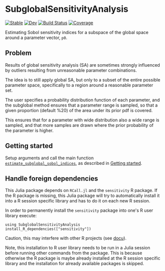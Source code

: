 # SubglobalSensitivityAnalysis

[![Stable](https://img.shields.io/badge/docs-stable-blue.svg)](https://bgctw.github.io/SubglobalSensitivityAnalysis.jl/stable/)
[![Dev](https://img.shields.io/badge/docs-dev-blue.svg)](https://bgctw.github.io/SubglobalSensitivityAnalysis.jl/dev/)
[![Build Status](https://github.com/bgctw/SubglobalSensitivityAnalysis.jl/actions/workflows/CI.yml/badge.svg?branch=main)](https://github.com/bgctw/SubglobalSensitivityAnalysis.jl/actions/workflows/CI.yml?query=branch%3Amain)
[![Coverage](https://codecov.io/gh/bgctw/SubglobalSensitivityAnalysis.jl/branch/main/graph/badge.svg)](https://codecov.io/gh/bgctw/SubglobalSensitivityAnalysis.jl)

Estimating Sobol sensitivity indices for a subspace of the global space 
around a parameter vector, `p0`.

## Problem
Results of global sensitivity analysis (SA) are sometimes strongly influenced
by outliers resulting from unreasonable parameter combinations.

The idea is to still apply global SA, but only to a subset of the entire
possible parameter space, specifically to a region around a reasonable parameter set.

The user specifies a probability distribution function of each parameter,
and the subglobal method ensures that a parameter range is sampled, so that
a given proportion (default %20) of the area under its prior pdf is covered.

This ensures that for a parameter with wide distribution also a wide
range is sampled, and that more samples are drawn where the prior probability
of the parameter is higher.

## Getting started 
Setup arguments and call the main function 
[`estimate_subglobal_sobol_indices`](https://bgctw.github.io/SubglobalSensitivityAnalysis.jl/dev/estimate_subglobal/#SubglobalSensitivityAnalysis.estimate_subglobal_sobol_indices),
as described in 
[Getting started](https://bgctw.github.io/SubglobalSensitivityAnalysis.jl/dev/getting_started).

## Handle foreign dependencies
This Julia package depends on `RCall.jl` and the `sensitivity` R package.
If the R package is missing, this Julia package will try to automatically install it
into a R session specific library and has to do it on each new R session.

In order to permanently install the `sensitivity` package into one's R user library 
execute:
```
using SubglobalSensitivityAnalysis
install_R_dependencies(["sensitivity"])
```

Caution, this may interfere with other R projects (see [docu](https://bgctw.github.io/SubglobalSensitivityAnalysis.jl/dev/install_R_dependencies/#SubglobalSensitivityAnalysis.install_R_dependencies)).

Note, this installation to R user library needs to be run in a Julia session
before running other commands
from the package. This is because otherwise the R package is maybe already installed 
at the R session specific library and the installation for already available packages
is skipped.
